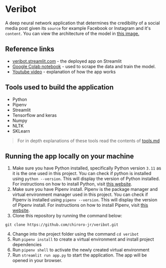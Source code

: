 # Veribot
A deep neural network application that determines the credibility of a social media
post given its `source` for example Facebook or Instagram and it's `content`. You
can view the architecture of the model in [this image.](./models/classifier.png)

## Reference links
- [veribot.streamlit.com](https://veribot.streamlit.app/) - the deployed app on Streamlit
- [Google Colab notebook](https://colab.research.google.com/drive/1HUYQWTKNbrPVC56BbzRlkxeOvZFl07zk?usp=sharing) - 
used to scrape the data and train the model.
- [Youtube video](https://youtube.com) - explanation of how the app works 

## Tools used to build the application
- Python
- Pipenv
- Streamlit
- Tensorflow and keras
- Numpy
- NLTK
- SKLearn
> For in depth explanations of these tools read the contents of [tools.md](tools.md)

## Running the app locally on your machine
1. Make sure you have Python installed, specifically Python version `3.11` as it is the one used in this project.
You can check if python is installed using `python --version`. This will display the version of Python installed.
For instructions on how to install
Python, visit [this website](https://realpython.com/installing-python/).
2. Make sure you have Pipenv install. Pipenv is the package manager and virtual environment manager
used in this project. You can check if Pipenv is installed using `pipenv --version`. This will display
the version of Pipenv install. For instructions on how to install Pipenv, visit [this website](https://www.infoworld.com/article/3561758/how-to-manage-python-projects-with-pipenv.html).
3. Clone this repository by running the command below:
```shell
git clone https://github.com/chiroro-jr/veribot.git
```
4. Change into the project folder using the command `cd veribot`
5. Run `pipenv install` to create a virtual environment and install project dependencies
6. Run `pipenv shell` to activate the newly created virtual environment
7. Run `streamlit run app.py` to start the application. The app will be opened in your browser.